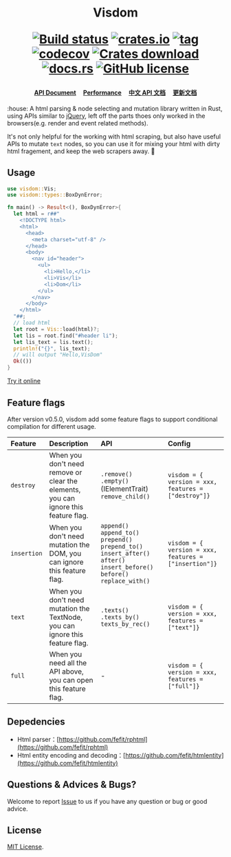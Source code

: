 <h1 align="center">

<strong>Visdom</strong>

[![Build status](https://github.com/fefit/visdom/actions/workflows/test.yml/badge.svg)](https://github.com/fefit/visdom/actions)
[![crates.io](https://img.shields.io/crates/v/visdom.svg)](https://crates.io/crates/visdom)
[![tag](https://img.shields.io/github/v/tag/fefit/visdom.svg?sort=semver)](https://github.com/fefit/visdom/tags)
[![codecov](https://codecov.io/gh/fefit/visdom/branch/main/graph/badge.svg)](https://codecov.io/gh/fefit/visdom)
[![Crates download](https://img.shields.io/crates/d/visdom.svg)](https://crates.io/crates/visdom)
[![docs.rs](https://img.shields.io/badge/docs.rs-visdom-green)](https://docs.rs/visdom/latest)
[![GitHub license](https://img.shields.io/github/license/fefit/visdom)](https://github.com/fefit/visdom/blob/main/LICENSE)

</h1>
<h4 align="center">

[API Document](https://github.com/fefit/visdom/wiki/API-Document)&nbsp;&nbsp;&nbsp;&nbsp;
[Performance](https://github.com/fefit/visdom/blob/main/performance/README.md)&nbsp;&nbsp;&nbsp;&nbsp;
[中文 API 文档](https://github.com/fefit/visdom/wiki/%E4%B8%AD%E6%96%87API%E6%96%87%E6%A1%A3)&nbsp;&nbsp;&nbsp;&nbsp;
[更新文档](https://github.com/fefit/visdom/blob/main/CHANGELOG.md)

</h4>
<p>
:house:  A html parsing & node selecting and mutation library written in Rust, using APIs similar to <a href="https://www.jquery.com" target="_blank">jQuery</a>, left off the parts thoes only worked in the browsers(e.g. render and event related methods).

It's not only helpful for the working with html scraping, but also have useful APIs to mutate `text` nodes, so you can use it for mixing your html with dirty html fragement, and keep the web scrapers away. :sparkling_heart:

</p>

## Usage

```rust
use visdom::Vis;
use visdom::types::BoxDynError;

fn main() -> Result<(), BoxDynError>{
  let html = r##"
    <!DOCTYPE html>
    <html>
      <head>
        <meta charset="utf-8" />
      </head>
      <body>
        <nav id="header">
          <ul>
            <li>Hello,</li>
            <li>Vis</li>
            <li>Dom</li>
          </ul>
        </nav>
      </body>
    </html>
  "##;
  // load html
  let root = Vis::load(html)?;
  let lis = root.find("#header li");
  let lis_text = lis.text();
  println!("{}", lis_text);
  // will output "Hello,VisDom"
  Ok(())
}
```

[Try it online](http://visdom.suchjs.com/#hello)

## Feature flags

After version v0.5.0, visdom add some feature flags to support conditional compilation for different usage.

| Feature     | Description                                                                         | API                                                                                                                          | Config                                                |
| :---------- | :---------------------------------------------------------------------------------- | :--------------------------------------------------------------------------------------------------------------------------- | :---------------------------------------------------- |
| `destroy`   | When you don't need remove or clear the elements, you can ignore this feature flag. | `.remove()` `.empty()` (IElementTrait) `remove_child()`                                                                      | `visdom = { version = xxx, features = ["destroy"]}`   |
| `insertion` | When you don't need mutation the DOM, you can ignore this feature flag.             | `append()` `append_to()` `prepend()` `prepend_to()` `insert_after()` `after()` `insert_before()` `before()` `replace_with()` | `visdom = { version = xxx, features = ["insertion"]}` |
| `text`      | When you don't need mutation the TextNode, you can ignore this feature flag.        | `.texts()` `.texts_by()` `texts_by_rec()`                                                                                    | `visdom = { version = xxx, features = ["text"]}`      |
| `full`      | When you need all the API above, you can open this feature flag.                    | -                                                                                                                            | `visdom = { version = xxx, features = ["full"]}`      |

## Depedencies

- Html parser：[https://github.com/fefit/rphtml](https://github.com/fefit/rphtml)
- Html entity encoding and decoding：[https://github.com/fefit/htmlentity](https://github.com/fefit/htmlentity)

## Questions & Advices & Bugs?

Welcome to report [Issue](https://github.com/fefit/visdom/issues) to us if you have any question or bug or good advice.

## License

[MIT License](./LICENSE).
